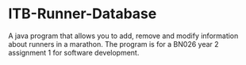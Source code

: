 # ITB-Runner-Database
A java program that allows you to add, remove and modify information about runners in a marathon.
The program is for a BN026 year 2 assignment 1 for software development.
